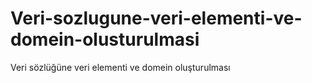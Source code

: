 # Veri-sozlugune-veri-elementi-ve-domein-olusturulmasi
Veri sözlüğüne veri elementi ve domein oluşturulması
